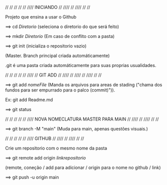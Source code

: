 // // // // // ////  INICIANDO  // //// // //// // //

Projeto que ensina a usar o Github

==> cd _Diretorio_ (seleciona o diretorio do que será feito)

==> mkdir _Diretorio_ (Em caso de conflito com a pasta)

==> git init (inicializa o repositorio vazio) 

(Master. Branch principal criada automáticamente)

.git é uma pasta criada automáticamente para suas proprias usualidades. 

// // // // // //// // GIT ADD // //// // //// // //// // //



==> git add _nomeFile_ (Manda os arquivos para areas de stading ("chama dos fundos para ser empurrado para o palco (commit)")). 


Ex: git add Readme.md

==> git status 




// // // // // ////  NOVA NOMECLATURA MASTER PARA MAIN  // //// // //// // //



==> git branch -M "main" (Muda para main, apenas questões visuais.)




// // // // // //// GITHUB  // //// // //// // //

Crie um repositorio com o mesmo nome da pasta 


==> git remote add origin _linkrepositorio_

(remote, coneção / add para adicionar / origin para o nome no github / link)



==> git push -u origin main

